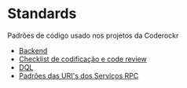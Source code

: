 # Standards
Padrões de código usado nos projetos da Coderockr


- [Backend](https://github.com/Coderockr/Standards/blob/master/Backend.md)
- [Checklist de codificação e code review](https://github.com/Coderockr/Standards/blob/master/Checklist.md)
- [DQL](https://github.com/Coderockr/Standards/blob/master/DQL.md)
- [Padrões das URI's dos Serviços RPC](https://github.com/Coderockr/Standards/blob/master/PadraoUriServicos.md)
